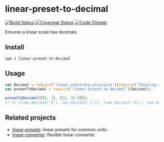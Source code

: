 # linear-preset-to-decimal

[![Build Status](https://travis-ci.org/javiercejudo/linear-preset-to-decimal.svg)](https://travis-ci.org/javiercejudo/linear-preset-to-decimal)
[![Coverage Status](https://coveralls.io/repos/javiercejudo/linear-preset-to-decimal/badge.svg?branch=master)](https://coveralls.io/r/javiercejudo/linear-preset-to-decimal?branch=master)
[![Code Climate](https://codeclimate.com/github/javiercejudo/linear-preset-to-decimal/badges/gpa.svg)](https://codeclimate.com/github/javiercejudo/linear-preset-to-decimal)

Ensures a linear scale has decimals

## Install

    npm i linear-preset-to-decimal

## Usage

```js
var Decimal = require('linear-arbitrary-precision')(require('floating-adapter'));
var presetToDecimal = require('linear-preset-to-decimal')(Decimal);

presetToDecimal([[0, 1], [32, 33.8]]);
// => [[new Decimal('0'), new Decimal('1')], [new Decimal('32'), new Decimal('33.8')]]
```

## Related projects

- [linear-presets](https://github.com/javiercejudo/linear-presets): linear presets for common units.
- [linear-converter](https://github.com/javiercejudo/linear-converter): flexible linear converter.
